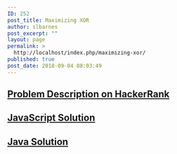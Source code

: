```yaml
---
ID: 252
post_title: Maximizing XOR
author: slbarnes
post_excerpt: ""
layout: page
permalink: >
  http://localhost/index.php/maximizing-xor/
published: true
post_date: 2018-09-04 08:03:49
---
```

## <a href="https://www.hackerrank.com/challenges/maximizing-xor" target="_blank" rel="noopener">Problem Description on HackerRank</a>

## [JavaScript Solution][1]

## [Java Solution][2]

 [1]: /index.php/maximizing-xor/maximizing-xor-javascript
 [2]: /index.php/maximizing-xor/maximizing-xor-java